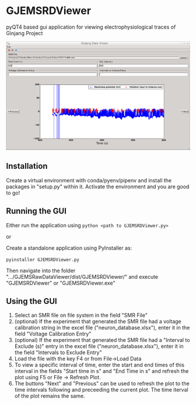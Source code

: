 # GJEMSRDViewer
pyQT4 based gui application for viewing electrophysiological traces of Ginjang Project

![Screenshot of application](etc/exampleScreenshot.png "Example Screenshot")

## Installation
Create a virtual environment with conda/pyenv/pipenv and install the packages in "setup.py" within it.
Activate the environment and you are good to go!

## Running the GUI
Either run the application using `python <path to GJEMSRDViewer.py>`

or

Create a standalone application using PyInstaller as:

`pyinstaller GJEMSRDViewer.py`

Then navigate into the folder ".../GJEMSRawDataViewer/dist/GJEMSRDViewer/" and execute "GJEMSRDViewer" or "GJEMSRDViewer.exe"

## Using the GUI
1. Select an SMR file on file system in the field "SMR File"
2. (optional) If the experiment that generated the SMR file had a voltage calibration string in the excel file ("neuron_database.xlsx"), enter it in the field "Voltage Calibration Entry"
3. (optional) If the experiment that generated the SMR file had a "Interval to Exclude (s)" entry in the excel file ("neuron_database.xlsx"), enter it in the field "Intervals to Exclude Entry"
4. Load the file with the key F4 or from File->Load Data
5. To view a specific interval of time, enter the start and end times of this interval in the fields "Start time in s" and "End Time in s" and refresh the plot using F5 or File -> Refresh Plot.
6. The buttons "Next" and "Previous" can be used to refresh the plot to the time intervals following and preceeding the current plot. The time iterval of the plot remains the same.







